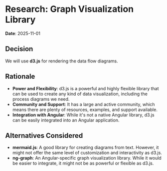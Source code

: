# Research: Graph Visualization Library

**Date**: 2025-11-01

## Decision

We will use **d3.js** for rendering the data flow diagrams.

## Rationale

- **Power and Flexibility**: d3.js is a powerful and highly flexible library that can be used to create any kind of data visualization, including the process diagrams we need.
- **Community and Support**: It has a large and active community, which means there are plenty of resources, examples, and support available.
- **Integration with Angular**: While it's not a native Angular library, d3.js can be easily integrated into an Angular application.

## Alternatives Considered

- **mermaid.js**: A good library for creating diagrams from text. However, it might not offer the same level of customization and interactivity as d3.js.
- **ng-graph**: An Angular-specific graph visualization library. While it would be easier to integrate, it might not be as powerful or flexible as d3.js.
